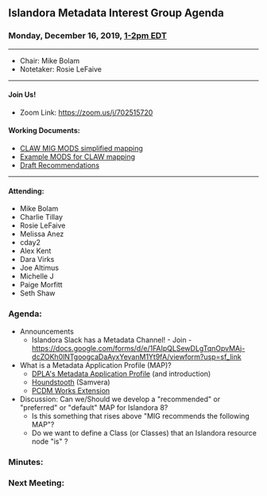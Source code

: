 ## Islandora Metadata Interest Group Agenda
### Monday, December 16, 2019, [1-2pm EDT](http://www.thetimezoneconverter.com/?t=1%20pm&tz=Toronto&)

---
* Chair: Mike Bolam
* Notetaker: Rosie LeFaive
---

#### Join Us!
* Zoom Link: https://zoom.us/j/702515720

#### Working Documents:
* [CLAW MIG MODS simplified mapping](https://docs.google.com/spreadsheets/d/18u2qFJ014IIxlVpM3JXfDEFccwBZcoFsjbBGpvL0jJI/edit#gid=0)
* [Example MODS for CLAW mapping](https://docs.google.com/spreadsheets/d/1C2Xie7HUDSgRT5v4ldoJvlNdoXz2GHAPvL3PE3TOKW8/edit#gid=1829081124)
* [Draft Recommendations](https://docs.google.com/document/d/15qSO9YcALtYSqd6CUuGx0t8FwUJ5pPwVPz0PA5rU898/edit#heading=h.f9r6knw0rjvu)
---

#### Attending:
* Mike Bolam
* Charlie Tillay
* Rosie LeFaive
* Melissa Anez
* cday2
* Alex Kent
* Dara Virks
* Joe Altimus
* Michelle J
* Paige Morfitt
* Seth Shaw


### Agenda:
* Announcements
  * Islandora Slack has a Metadata Channel! - Join - https://docs.google.com/forms/d/e/1FAIpQLSewDLgTqnOpvMAj-dcZOKh0lNTgoogcaDaAyxYevanM1Yt9fA/viewform?usp=sf_link
* What is a Metadata Application Profile (MAP)?
  * [DPLA's Metadata Application Profile](https://pro.dp.la/hubs/metadata-application-profile) (and introduction) 
  * [Houndstooth](https://github.com/samvera-labs/houndstooth/blob/master/m3.yml) (Samvera)
  * [PCDM Works Extension](https://github.com/duraspace/pcdm/blob/master/pcdm-ext/works.rdf)
* Discussion: Can we/Should we develop a "recommended" or "preferred" or "default" MAP for Islandora 8? 
  * Is this something that rises above "MIG recommends the following MAP"?
  * Do we want to define a Class (or Classes) that an Islandora resource node "is" ?
  
  
### Minutes:


### Next Meeting:
